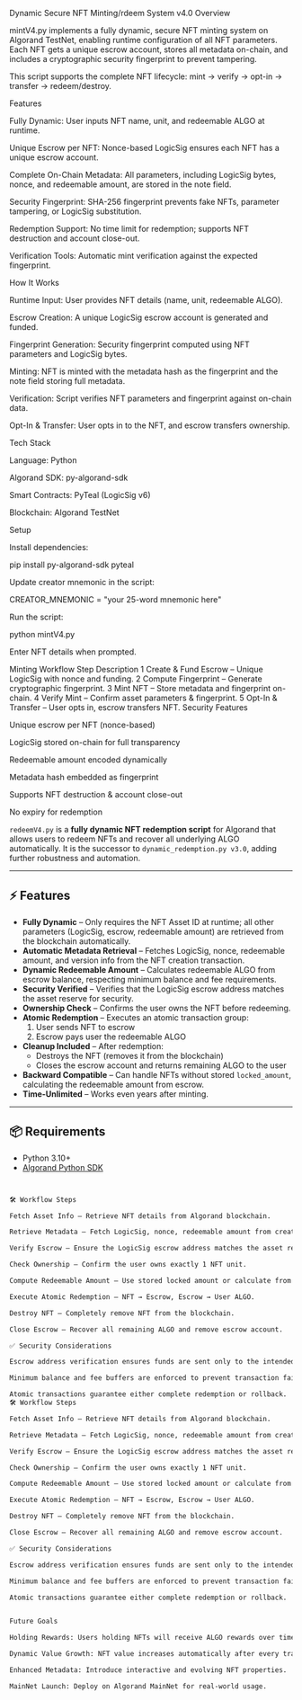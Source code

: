 Dynamic Secure NFT Minting/rdeem System v4.0 
Overview

mintV4.py implements a fully dynamic, secure NFT minting system on Algorand TestNet, enabling runtime configuration of all NFT parameters. Each NFT gets a unique escrow account, stores all metadata on-chain, and includes a cryptographic security fingerprint to prevent tampering.

This script supports the complete NFT lifecycle: mint → verify → opt-in → transfer → redeem/destroy.

Features

Fully Dynamic: User inputs NFT name, unit, and redeemable ALGO at runtime.

Unique Escrow per NFT: Nonce-based LogicSig ensures each NFT has a unique escrow account.

Complete On-Chain Metadata: All parameters, including LogicSig bytes, nonce, and redeemable amount, are stored in the note field.

Security Fingerprint: SHA-256 fingerprint prevents fake NFTs, parameter tampering, or LogicSig substitution.

Redemption Support: No time limit for redemption; supports NFT destruction and account close-out.

Verification Tools: Automatic mint verification against the expected fingerprint.

How It Works

Runtime Input: User provides NFT details (name, unit, redeemable ALGO).

Escrow Creation: A unique LogicSig escrow account is generated and funded.

Fingerprint Generation: Security fingerprint computed using NFT parameters and LogicSig bytes.

Minting: NFT is minted with the metadata hash as the fingerprint and the note field storing full metadata.

Verification: Script verifies NFT parameters and fingerprint against on-chain data.

Opt-In & Transfer: User opts in to the NFT, and escrow transfers ownership.

Tech Stack

Language: Python

Algorand SDK: py-algorand-sdk

Smart Contracts: PyTeal (LogicSig v6)

Blockchain: Algorand TestNet

Setup

Install dependencies:

pip install py-algorand-sdk pyteal


Update creator mnemonic in the script:

CREATOR_MNEMONIC = "your 25-word mnemonic here"


Run the script:

python mintV4.py


Enter NFT details when prompted.

Minting Workflow
Step	Description
1	Create & Fund Escrow – Unique LogicSig with nonce and funding.
2	Compute Fingerprint – Generate cryptographic fingerprint.
3	Mint NFT – Store metadata and fingerprint on-chain.
4	Verify Mint – Confirm asset parameters & fingerprint.
5	Opt-In & Transfer – User opts in, escrow transfers NFT.
Security Features

Unique escrow per NFT (nonce-based)

LogicSig stored on-chain for full transparency

Redeemable amount encoded dynamically

Metadata hash embedded as fingerprint

Supports NFT destruction & account close-out

No expiry for redemption




`redeemV4.py` is a **fully dynamic NFT redemption script** for Algorand that allows users to redeem NFTs and recover all underlying ALGO automatically. It is the successor to `dynamic_redemption.py v3.0`, adding further robustness and automation.  

---

## ⚡ Features

- **Fully Dynamic** – Only requires the NFT Asset ID at runtime; all other parameters (LogicSig, escrow, redeemable amount) are retrieved from the blockchain automatically.  
- **Automatic Metadata Retrieval** – Fetches LogicSig, nonce, redeemable amount, and version info from the NFT creation transaction.  
- **Dynamic Redeemable Amount** – Calculates redeemable ALGO from escrow balance, respecting minimum balance and fee requirements.  
- **Security Verified** – Verifies that the LogicSig escrow address matches the asset reserve for security.  
- **Ownership Check** – Confirms the user owns the NFT before redeeming.  
- **Atomic Redemption** – Executes an atomic transaction group:  
  1. User sends NFT to escrow  
  2. Escrow pays user the redeemable ALGO  
- **Cleanup Included** – After redemption:  
  - Destroys the NFT (removes it from the blockchain)  
  - Closes the escrow account and returns remaining ALGO to the user  
- **Backward Compatible** – Can handle NFTs without stored `locked_amount`, calculating the redeemable amount from escrow.  
- **Time-Unlimited** – Works even years after minting.  

---

## 📦 Requirements

- Python 3.10+
- [Algorand Python SDK](https://pypi.org/project/py-algorand-sdk/)
  
```bash


🛠️ Workflow Steps

Fetch Asset Info – Retrieve NFT details from Algorand blockchain.

Retrieve Metadata – Fetch LogicSig, nonce, redeemable amount from creation transaction.

Verify Escrow – Ensure the LogicSig escrow address matches the asset reserve.

Check Ownership – Confirm the user owns exactly 1 NFT unit.

Compute Redeemable Amount – Use stored locked amount or calculate from escrow balance.

Execute Atomic Redemption – NFT → Escrow, Escrow → User ALGO.

Destroy NFT – Completely remove NFT from the blockchain.

Close Escrow – Recover all remaining ALGO and remove escrow account.

✅ Security Considerations

Escrow address verification ensures funds are sent only to the intended user.

Minimum balance and fee buffers are enforced to prevent transaction failures.

Atomic transactions guarantee either complete redemption or rollback.
🛠️ Workflow Steps

Fetch Asset Info – Retrieve NFT details from Algorand blockchain.

Retrieve Metadata – Fetch LogicSig, nonce, redeemable amount from creation transaction.

Verify Escrow – Ensure the LogicSig escrow address matches the asset reserve.

Check Ownership – Confirm the user owns exactly 1 NFT unit.

Compute Redeemable Amount – Use stored locked amount or calculate from escrow balance.

Execute Atomic Redemption – NFT → Escrow, Escrow → User ALGO.

Destroy NFT – Completely remove NFT from the blockchain.

Close Escrow – Recover all remaining ALGO and remove escrow account.

✅ Security Considerations

Escrow address verification ensures funds are sent only to the intended user.

Minimum balance and fee buffers are enforced to prevent transaction failures.

Atomic transactions guarantee either complete redemption or rollback.


Future Goals

Holding Rewards: Users holding NFTs will receive ALGO rewards over time.

Dynamic Value Growth: NFT value increases automatically after every transaction.

Enhanced Metadata: Introduce interactive and evolving NFT properties.

MainNet Launch: Deploy on Algorand MainNet for real-world usage.
